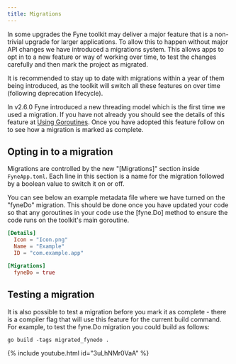 ```yaml
---
title: Migrations
---
```


In some upgrades the Fyne toolkit may deliver a major feature that is a non-trivial upgrade
for larger applications. To allow this to happen without major API changes we have introduced
a migrations system. This allows apps to opt in to a new feature or way of working over time,
to test the changes carefully and then mark the project as migrated.

It is recommended to stay up to date with migrations within a year of them being introduced, 
as the toolkit will switch all these features on over time (following deprecation lifecycle).

In v2.6.0 Fyne introduced a new threading model which is the first time we used a migration.
If you have not already you should see the details of this feature at [Using Goroutines](/started/goroutines).
Once you have adopted this feature follow on to see how a migration is marked as complete.

## Opting in to a migration

Migrations are controlled by the new "[Migrations]" section inside `FyneApp.toml`.
Each line in this section is a name for the migration followed by a boolean value to switch it on or off.

You can see below an example metadata file where we have turned on the "fyneDo" migration. 
This should be done once you have updated your code so that any goroutines in your code use
the [fyne.Do] method to ensure the code runs on the toolkit's main goroutine.

```toml
[Details]
  Icon = "Icon.png"
  Name = "Example"
  ID = "com.example.app"

[Migrations]
  fyneDo = true
```

## Testing a migration

It is also possible to test a migration before you mark it as complete - there is a compiler
flag that will use this feature for the current build command.
For example, to test the fyne.Do migration you could build as follows:

```
go build -tags migrated_fynedo .
```

{% include youtube.html id="3uLhNMr0VaA" %}

